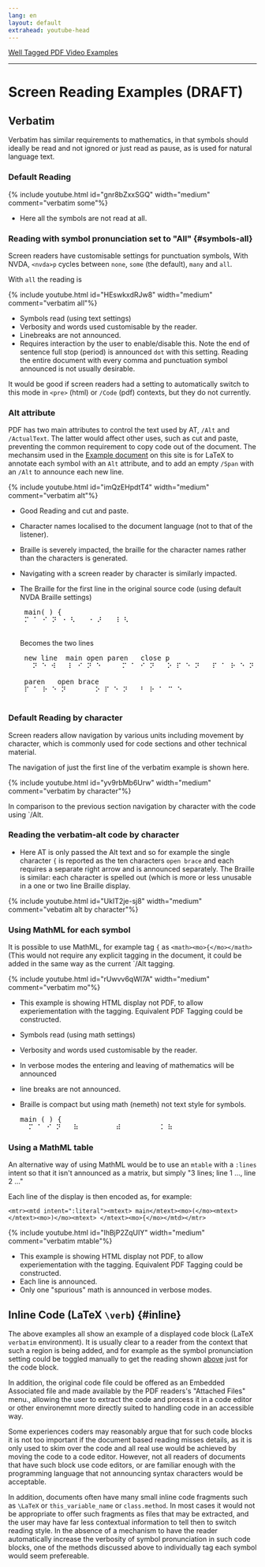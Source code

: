 ```yaml
---
lang: en
layout: default
extrahead: youtube-head
---
```


[Well Tagged PDF Video Examples](./)

----

# Screen Reading Examples (DRAFT)


## Verbatim

Verbatim has similar requirements to mathematics, in that symbols
should ideally be read and not ignored or just read as pause, as is
used for natural language text.


### Default Reading

{% include youtube.html id="gnr8bZxxSGQ" width="medium" comment="verbatim some"%}

* Here all the symbols are not read at all.

### Reading with symbol pronunciation set to "All" {#symbols-all}

Screen readers have customisable settings for punctuation symbols,
With NVDA, `<nvda>p` cycles between `none`, `some` (the default), `many` and `all`.

With `all` the reading is

{% include youtube.html id="HEswkxdRJw8" width="medium" comment="verbatim all"%}

* Symbols read (using text settings)
* Verbosity and words used customisable by the reader.
* Linebreaks are not announced.
* Requires interaction by the user to enable/disable this. Note the
  end of sentence full stop (period) is announced `dot` with this
  setting. Reading the entire document with every comma and punctuation symbol announced is not usually desirable.

It would be good if screen readers had a setting to automatically
switch to this mode in `<pre>` (html) or `/Code` (pdf) contexts, but
they do not currently.


### Alt attribute

PDF has two main attributes to control the text used by AT, `/Alt` and `/ActualText`.
The latter would affect other uses, such as cut and paste, preventing the common
requirement to  copy code out of the document. The mechansim used in the
[Example document](larger-example) on this site is for LaTeX to annotate each symbol
with an `Alt` attribute, and to add an empty `/Span` with an `/Alt` to announce each new line.

{% include youtube.html id="imQzEHpdtT4" width="medium" comment="verbatim alt"%}

* Good Reading and cut and paste.
* Character names localised to the document language (not to that of the listener).
* Braille is severely impacted, the braille for the character names rather than the characters is generated.
* Navigating with a screen reader by character is similarly impacted.
* The Braille for the first line in the original source code (using default NVDA Braille settings)
   
   <pre>
   main( ) {
   &#x280D; &#x2801; &#x280A; &#x281D; &#x2810; &#x2823; &#x00A0; &#x2810; &#x281C; &#x00A0; &#x2838; &#x2823; &#x00A0; &#x00A0; &#x00A0; &#x00A0; &#x00A0; &#x00A0; &#x00A0; &#x00A0; &#x00A0; &#x00A0; &#x00A0; &#x00A0; &#x00A0; &#x00A0; &#x00A0; &#x00A0; &#x00A0; &#x00A0; &#x00A0; &#x00A0; &#x00A0; &#x00A0; &#x00A0; &#x00A0; &#x00A0; &#x00A0; &#x00A0; &#x00A0;
   </pre>
   
   Becomes the two lines
   
   <pre>
   new line  main open paren   close p
   &#x00A0; &#x281D; &#x2811; &#x283A; &#x00A0; &#x2807; &#x280A; &#x281D; &#x2811; &#x00A0; &#x00A0; &#x280D; &#x2801; &#x280A; &#x281D; &#x00A0; &#x2815; &#x280F; &#x2811; &#x281D; &#x00A0; &#x280F; &#x2801; &#x2817; &#x2811; &#x281D; &#x00A0; &#x00A0; &#x00A0; &#x2809; &#x2807; &#x2815; &#x280E; &#x2811; &#x00A0; &#x00A0; &#x00A0; &#x00A0; &#x00A0; &#x00A0;
   
   paren   open brace  
   &#x280F; &#x2801; &#x2817; &#x2811; &#x281D; &#x00A0; &#x00A0; &#x00A0; &#x2815; &#x280F; &#x2811; &#x281D; &#x00A0; &#x2803; &#x2817; &#x2801; &#x2809; &#x2811; &#x00A0; &#x00A0; &#x00A0; &#x00A0; &#x00A0; &#x00A0; &#x00A0; &#x00A0; &#x00A0; &#x00A0; &#x00A0; &#x00A0; &#x00A0; &#x00A0; &#x00A0; &#x00A0; &#x00A0; &#x00A0; &#x00A0; &#x00A0; &#x00A0; &#x00A0;
   </pre>


### Default Reading by character

Screen readers allow navigation by various units including movement by
character, which is commonly used for code sections and other
technical material.

The navigation of just the first line of the verbatim example is shown here.

{% include youtube.html id="yv9rbMb6Urw" width="medium" comment="verbatim by character"%}



In comparison to the previous section navigation by character with the code using `/Alt.

### Reading the verbatim-alt code by character

* Here AT is only passed the Alt text and so for example the single
  character `{` is reported as the ten characters `open brace` and
  each requires a separate right arrow and is announced
  separately. The Braille is similar: each character is spelled out
  (which is more or less unusable in a one or two line Braille display.


{% include youtube.html id="UkIT2je-sj8" width="medium" comment="vebatim alt by character"%}


### Using MathML for each symbol

It is possible to use MathML, for example tag `{` as `<math><mo>{</mo></math>`
(This would not require any explicit tagging in the document, it could be added in the same
way as the current `/Alt tagging.

{% include youtube.html id="rUwvv6qWI7A" width="medium" comment="verbatim mo"%}

* This example is showing HTML display not PDF, to allow experiementation with the tagging. Equivalent PDF Tagging could be constructed.
* Symbols read (using math settings)
* Verbosity and words used customisable by the reader.
* In verbose modes the entering and leaving of mathematics will be announced
* line breaks are not announced.
* Braille is compact but using math (nemeth) not text style for symbols.

  <pre>
  main ( ) {
  &#x00A0; &#x280D; &#x2801; &#x280A; &#x281D; &#x00A0; &#x2837; &#x00A0; &#x00A0; &#x00A0; &#x00A0; &#x283E; &#x00A0; &#x00A0; &#x00A0; &#x00A0; &#x2828; &#x2837; &#x00A0; &#x00A0; &#x00A0; &#x00A0; &#x00A0; &#x00A0; &#x00A0; &#x00A0; &#x00A0; &#x00A0; &#x00A0; &#x00A0; &#x00A0; &#x00A0; &#x00A0; &#x00A0; &#x00A0; &#x00A0; &#x00A0; &#x00A0; &#x00A0; &#x00A0;
  </pre>


### Using a MathML table

An alternative way of using MathML would be to use an `mtable` with a
`:lines` intent so that it isn't announced as a matrix, but simply "3
lines; line 1 ..., line 2 ..."

Each line of the display is then encoded as, for example:

```
<mtr><mtd intent=":literal"><mtext> main</mtext><mo>(</mo><mtext> </mtext><mo>)</mo><mtext> </mtext><mo>{</mo></mtd></mtr>
```

{% include youtube.html id="lhBjP2ZqUIY" width="medium" comment="verbatim mtable"%}

* This example is showing HTML display not PDF, to allow experiementation with the tagging. Equivalent PDF Tagging could be constructed.
* Each line is announced.
* Only one "spurious" math is announced in verbose modes.



## Inline Code (LaTeX `\verb`) {#inline}

The above examples all show an example of a displayed code block (LaTeX `verbatim` environment).
It is usually clear to a reader from the context that such a region is being added, and for example
as the symbol pronunciation setting could be toggled manually to get the reading shown [above](#symbols-all)
just for the code block.

In addition, the original code file could be offered as an Embedded Associated file and made available by
the PDF readers's "Attached Files" menu., allowing the user to extract the code and process it in a code editor
or other environemnt more directly suited to handling code in an accessible way.

Some experiences coders may reasonably argue that for such code blocks
it is not too important if the document based reading misses details,
as it is only used to skim over the code and all real use would be
achieved by moving the code to a code editor.
However, not all readers of documents that have such block use code editors, or are familiar enough
with the programming language that not announcing syntax characters would be acceptable.


In addition, documents often have many small inline code fragments such as
`\LaTeX` or `this_variable_name` or `class.method`. In most cases it
would not be appropriate to offer such fragments as files that may be
extracted, and the user may have far less contextual information to
tell then to switch reading style. In the absence of a mechanism to have the
reader automatically increase the verbosity of symbol pronunciation in such
code blocks, one of the methods discussed above to individually tag each symbol
would seem prefereable.